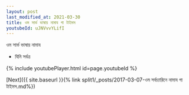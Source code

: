 ```yaml
---
layout: post
last_modified_at: 2021-03-30
title: ওম সার্ভ ভাষায় নামায গা টাইমস
youtubeId: uJNVvvYLifI
---
```

 
 
 ওম সার্ভ ভাষায় নামায  
 
 -  যিনি সর্বত্র 
 
  
 
  
 
 
 
 
 
 


{% include youtubePlayer.html id=page.youtubeId %}
 
[Next]({{ site.baseurl }}{% link  split1/_posts/2017-03-07-ওম সর্বচ্যারিনে নামায গা টাইমস.md%})
 
